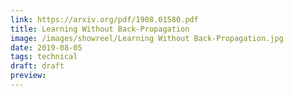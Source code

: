 ```yaml
---
link: https://arxiv.org/pdf/1908.01580.pdf
title: Learning Without Back-Propagation
image: /images/showreel/Learning Without Back-Propagation.jpg
date: 2019-08-05
tags: technical
draft: draft
preview:
---
```



